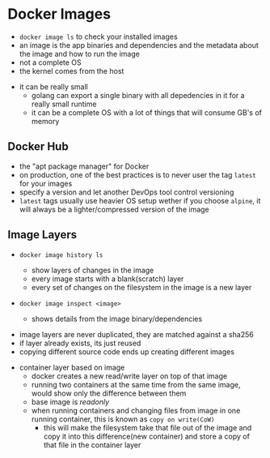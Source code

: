 # Docker Images

- `docker image ls` to check your installed images
- an image is the app binaries and dependencies and the metadata about the image and how to run the image
- not a complete OS
- the kernel comes from the host
* it can be really small
	* golang can export a single binary with all depedencies in it for a really small runtime
	* it can be a complete OS with a lot of things that will consume GB's of memory

## Docker Hub

- the "apt package manager" for Docker
- on production, one of the best practices is to never user the tag `latest` for your images
- specify a version and let another DevOps tool control versioning
- `latest` tags usually use heavier OS setup wether if you choose `alpine`, it will always be a lighter/compressed version of the image

## Image Layers

* `docker image history ls`
	* show layers of changes in the image
	* every image starts with a blank(scratch) layer
	* every set of changes on the filesystem in the image is a new layer

* `docker image inspect <image>`
	* shows details from the image binary/dependencies

- image layers are never duplicated, they are matched against a sha256
- if layer already exists, its just reused
- copying different source code ends up creating different images

* container layer based on image
	* docker creates a new read/write layer on top of that image
	* running two containers at the same time from the same image, would show only the difference between them
	* base image is *readonly*
	* when running containers and changing files from image in one running container, this is known as `copy on write(CoW)`
		* this will make the filesystem take that file out of the image and copy it into this difference(new container) and store a copy of that file in the container layer